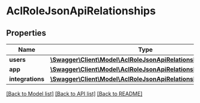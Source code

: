 # AclRoleJsonApiRelationships

## Properties
Name | Type | Description | Notes
------------ | ------------- | ------------- | -------------
**users** | [**\Swagger\Client\Model\AclRoleJsonApiRelationshipsUsers**](AclRoleJsonApiRelationshipsUsers.md) |  | [optional] 
**app** | [**\Swagger\Client\Model\AclRoleJsonApiRelationshipsApp**](AclRoleJsonApiRelationshipsApp.md) |  | [optional] 
**integrations** | [**\Swagger\Client\Model\AclRoleJsonApiRelationshipsIntegrations**](AclRoleJsonApiRelationshipsIntegrations.md) |  | [optional] 

[[Back to Model list]](../../README.md#documentation-for-models) [[Back to API list]](../../README.md#documentation-for-api-endpoints) [[Back to README]](../../README.md)

